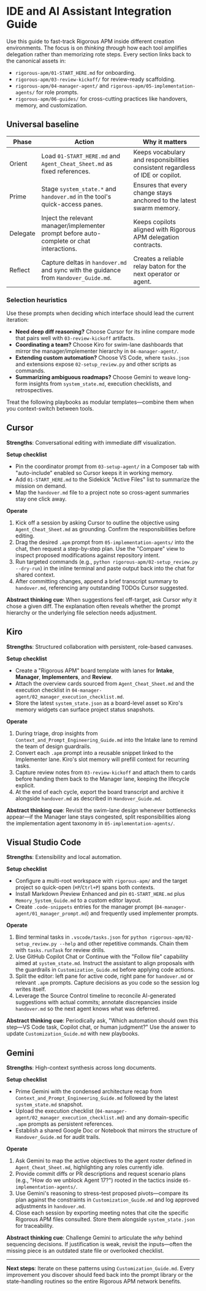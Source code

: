 # IDE and AI Assistant Integration Guide

Use this guide to fast-track Rigorous APM inside different creation environments. The focus is on _thinking through_ how each tool amplifies delegation rather than memorizing rote steps. Every section links back to the canonical assets in:

- `rigorous-apm/01-START_HERE.md` for onboarding.
- `rigorous-apm/03-review-kickoff/` for review-ready scaffolding.
- `rigorous-apm/04-manager-agent/` and `rigorous-apm/05-implementation-agents/` for role prompts.
- `rigorous-apm/06-guides/` for cross-cutting practices like handovers, memory, and customization.

## Universal baseline

| Phase | Action | Why it matters |
| --- | --- | --- |
| Orient | Load `01-START_HERE.md` and `Agent_Cheat_Sheet.md` as fixed references. | Keeps vocabulary and responsibilities consistent regardless of IDE or copilot. |
| Prime | Stage `system_state.*` and `handover.md` in the tool's quick-access panes. | Ensures that every change stays anchored to the latest swarm memory. |
| Delegate | Inject the relevant manager/implementer prompt before auto-complete or chat interactions. | Keeps copilots aligned with Rigorous APM delegation contracts. |
| Reflect | Capture deltas in `handover.md` and sync with the guidance from `Handover_Guide.md`. | Creates a reliable relay baton for the next operator or agent. |

### Selection heuristics

Use these prompts when deciding which interface should lead the current iteration:

- **Need deep diff reasoning?** Choose Cursor for its inline compare mode that pairs well with `03-review-kickoff` artifacts.
- **Coordinating a team?** Choose Kiro for swim-lane dashboards that mirror the manager/implementer hierarchy in `04-manager-agent/`.
- **Extending custom automation?** Choose VS Code, where `tasks.json` and extensions expose `02-setup_review.py` and other scripts as commands.
- **Summarizing ambiguous roadmaps?** Choose Gemini to weave long-form insights from `system_state.md`, execution checklists, and retrospectives.

Treat the following playbooks as modular templates—combine them when you context-switch between tools.

## Cursor

**Strengths**: Conversational editing with immediate diff visualization.

**Setup checklist**
- Pin the coordinator prompt from `03-setup-agent/` in a Composer tab with "auto-include" enabled so Cursor keeps it in working memory.
- Add `01-START_HERE.md` to the Sidekick "Active Files" list to summarize the mission on demand.
- Map the `handover.md` file to a project note so cross-agent summaries stay one click away.

**Operate**
1. Kick off a session by asking Cursor to outline the objective using `Agent_Cheat_Sheet.md` as grounding. Confirm the responsibilities before editing.
2. Drag the desired `.apm` prompt from `05-implementation-agents/` into the chat, then request a step-by-step plan. Use the "Compare" view to inspect proposed modifications against repository intent.
3. Run targeted commands (e.g., `python rigorous-apm/02-setup_review.py --dry-run`) in the inline terminal and paste output back into the chat for shared context.
4. After committing changes, append a brief transcript summary to `handover.md`, referencing any outstanding TODOs Cursor suggested.

**Abstract thinking cue**: When suggestions feel off-target, ask Cursor _why_ it chose a given diff. The explanation often reveals whether the prompt hierarchy or the underlying file selection needs adjustment.

## Kiro

**Strengths**: Structured collaboration with persistent, role-based canvases.

**Setup checklist**
- Create a "Rigorous APM" board template with lanes for **Intake**, **Manager**, **Implementers**, and **Review**.
- Attach the overview cards sourced from `Agent_Cheat_Sheet.md` and the execution checklist in `04-manager-agent/02_manager_execution_checklist.md`.
- Store the latest `system_state.json` as a board-level asset so Kiro's memory widgets can surface project status snapshots.

**Operate**
1. During triage, drop insights from `Context_and_Prompt_Engineering_Guide.md` into the Intake lane to remind the team of design guardrails.
2. Convert each `.apm` prompt into a reusable snippet linked to the Implementer lane. Kiro's slot memory will prefill context for recurring tasks.
3. Capture review notes from `03-review-kickoff` and attach them to cards before handing them back to the Manager lane, keeping the lifecycle explicit.
4. At the end of each cycle, export the board transcript and archive it alongside `handover.md` as described in `Handover_Guide.md`.

**Abstract thinking cue**: Revisit the swim-lane design whenever bottlenecks appear—if the Manager lane stays congested, split responsibilities along the implementation agent taxonomy in `05-implementation-agents/`.

## Visual Studio Code

**Strengths**: Extensibility and local automation.

**Setup checklist**
- Configure a multi-root workspace with `rigorous-apm/` and the target project so quick-open (`⌘P`/`Ctrl+P`) spans both contexts.
- Install Markdown Preview Enhanced and pin `01-START_HERE.md` plus `Memory_System_Guide.md` to a custom editor layout.
- Create `.code-snippets` entries for the manager prompt (`04-manager-agent/01_manager_prompt.md`) and frequently used implementer prompts.

**Operate**
1. Bind terminal tasks in `.vscode/tasks.json` for `python rigorous-apm/02-setup_review.py --help` and other repetitive commands. Chain them with `tasks.runTask` for review drills.
2. Use GitHub Copilot Chat or Continue with the "Follow file" capability aimed at `system_state.md`. Instruct the assistant to align proposals with the guardrails in `Customization_Guide.md` before applying code actions.
3. Split the editor: left pane for active code, right pane for `handover.md` or relevant `.apm` prompts. Capture decisions as you code so the session log writes itself.
4. Leverage the Source Control timeline to reconcile AI-generated suggestions with actual commits; annotate discrepancies inside `handover.md` so the next agent knows what was deferred.

**Abstract thinking cue**: Periodically ask, "Which automation should own this step—VS Code task, Copilot chat, or human judgment?" Use the answer to update `Customization_Guide.md` with new playbooks.

## Gemini

**Strengths**: High-context synthesis across long documents.

**Setup checklist**
- Prime Gemini with the condensed architecture recap from `Context_and_Prompt_Engineering_Guide.md` followed by the latest `system_state.md` snapshot.
- Upload the execution checklist (`04-manager-agent/02_manager_execution_checklist.md`) and any domain-specific `.apm` prompts as persistent references.
- Establish a shared Google Doc or Notebook that mirrors the structure of `Handover_Guide.md` for audit trails.

**Operate**
1. Ask Gemini to map the active objectives to the agent roster defined in `Agent_Cheat_Sheet.md`, highlighting any roles currently idle.
2. Provide commit diffs or PR descriptions and request scenario plans (e.g., "How do we unblock Agent 17?") rooted in the tactics inside `05-implementation-agents/`.
3. Use Gemini's reasoning to stress-test proposed pivots—compare its plan against the constraints in `Customization_Guide.md` and log approved adjustments in `handover.md`.
4. Close each session by exporting meeting notes that cite the specific Rigorous APM files consulted. Store them alongside `system_state.json` for traceability.

**Abstract thinking cue**: Challenge Gemini to articulate the _why_ behind sequencing decisions. If justification is weak, revisit the inputs—often the missing piece is an outdated state file or overlooked checklist.

---

**Next steps**: Iterate on these patterns using `Customization_Guide.md`. Every improvement you discover should feed back into the prompt library or the state-handling routines so the entire Rigorous APM network benefits.
